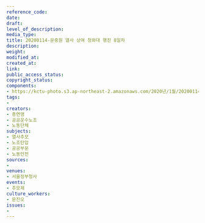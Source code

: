 ```yaml
---
reference_code: 
date: 
draft: 
level_of_description: 
media_type: 
title: 20200114-문중원 열사 상여 청와대 행진 8일차
description: 
weight: 
modified_at: 
created_at: 
link: 
public_access_status: 
copyright_status: 
components:
- https://kctu-photo.s3.ap-northeast-2.amazonaws.com/2020년/1월/20200114-문중원+열사+상여+청와대+행진+8일차/2_CTU4290.jpg
tags:
- 
creators:
- 총연맹
- 공공운수노조
- 노동단체
subjects:
- 열사추모
- 노조탄압
- 공공부문
- 노동안전
sources:
- 
venues:
- 서울정부청사
events:
- 추모제
culture_workers:
- 문진오
issues:
- 
---
```

